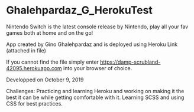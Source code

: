 # Ghalehpardaz_G_HerokuTest

Nintendo Switch is the latest console release by Nintendo, play all your
fav games both at home and on the go!

App created by Gino Ghalehpardaz and is deployed using Heroku Link (attached in file)

If you cannot find the file simply enter https://damp-scrubland-42095.herokuapp.com into your browser of choice.

Developped on October 9, 2019

Challenges: Practicing and learning Heroku and working on making it the best it can be while getting comfortable with it.
Learning SCSS and using CSS for best practices.
